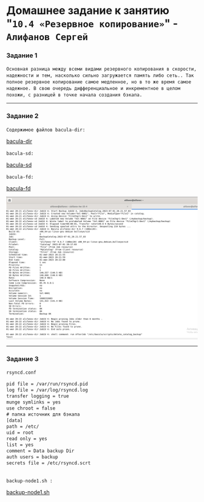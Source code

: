 # Домашнее задание к занятию "`10.4 «Резервное копирование»`" - `Алифанов Сергей`

### Задание 1

`Основная разница между всеми видами резервного копирования в скорости, надежности и тем, насколько сильно загружается память либо сеть.. Так полное резервное копирование самое медленное, но в то же время самое надежное. В свою очередь дифференциальное и инкрементное в целом похожи, с разницей в точке начала создания бэкапа.`

---

### Задание 2


`Содержимое файлов bacula-dir:`

[bacula-dir](https://github.com/Adrenokrome72/alifanov-hw-10-4/blob/main/bacula-dir.conf)

`bacula-sd:`

[bacula-sd](https://github.com/Adrenokrome72/alifanov-hw-10-4/blob/main/bacula-sd.conf)

`bacula-fd:`

[bacula-fd](https://github.com/Adrenokrome72/alifanov-hw-10-4/blob/main/bacula-fd.conf)


![Скрин 1](https://github.com/Adrenokrome72/alifanov-hw-10-4/blob/main/image.png)

---

### Задание 3

`rsyncd.conf`

```
pid file = /var/run/rsyncd.pid
log file = /var/log/rsyncd.log
transfer logging = true
munge symlinks = yes
use chroot = false
# папка источник для бэкапа
[data]
path = /etc/
uid = root
read only = yes
list = yes
comment = Data backup Dir
auth users = backup
secrets file = /etc/rsyncd.scrt


```


`backup-node1.sh :`

[backup-node1.sh](https://github.com/Adrenokrome72/alifanov-hw-10-4/blob/main/backup-node1.sh)
